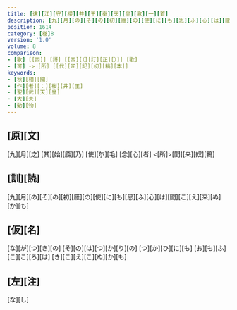 ```yaml
---
title: [遠][江][守][櫻][井][王][奉][天][皇][歌][一][首]
description: [九][月][の][そ][の][初][雁][の][使][に][も][思][ふ][心][は][聞][こ][え][来][ぬ][か][も]
position: 1614
category: [巻]8
version: '1.0'
volume: 8
comparison:
- [歌] [[西]] [謌] [[西][（][訂][正][）]] [歌]
- [可] -> [所] [[代][匠][記][初][稿][本]]
keywords:
- [秋][相][聞]
- [作][者][：][桜][井][王]
- [聖][武][天][皇]
- [大][夫]
- [動][物]
---
```


## [原][文]

[九][月][之] [其][始][鴈][乃] [使][尓][毛] [念][心][者] <[所]>[聞][来][奴][鴨]

## [訓][読]

[九][月][の][そ][の][初][雁][の][使][に][も][思][ふ][心][は][聞][こ][え][来][ぬ][か][も]

## [仮][名]

[な][が][つ][き][の] [そ][の][は][つ][か][り][の] [つ][か][ひ][に][も] [お][も][ふ][こ][こ][ろ][は] [き][こ][え][こ][ぬ][か][も]

## [左][注]

[な][し]
